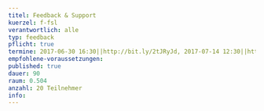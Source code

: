 ```yaml
---
titel: Feedback & Support
kuerzel: f-fsl
verantwortlich: alle
typ: feedback
pflicht: true
termine: 2017-06-30 16:30||http://bit.ly/2tJRyJd, 2017-07-14 12:30||http://bit.ly/2rQUkeo, 2017-07-27 12:30||http://bit.ly/2ta9T5i, 2017-08-10 12:30||http://bit.ly/2sQqec8, 2017-08-24 12:30||http://bit.ly/2t5S7PP, 2017-09-07 12:30||http://bit.ly/2t5S7PP, 2017-09-21 12:30||http://bit.ly/2tah0L4
empfohlene-voraussetzungen: 
published: true
dauer: 90
raum: 0.504
anzahl: 20 Teilnehmer
info: 
---
```



